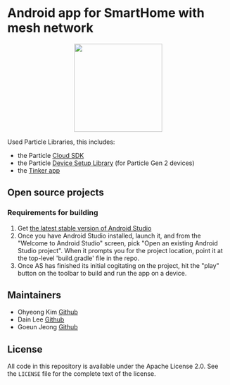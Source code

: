 # Android app for SmartHome with mesh network

<center>
  <img src="https://github.com/kimohyeong/SmartHome/blob/master/app/src/main/res/drawable-v21/smarhome_icon.png" width="200" height="200"></center>


Used Particle Libraries, this includes:
- the Particle [Cloud SDK](https://github.com/particle-iot/particle-android/tree/master/cloudsdk)
- the Particle [Device Setup Library](https://github.com/particle-iot/particle-android/tree/master/devicesetup) (for Particle Gen 2 devices)
- the [Tinker app](https://github.com/particle-iot/particle-android/tree/master/app)


## Open source projects

### Requirements for building

1. Get [the latest stable version of Android Studio](https://d.android.com/studio/)
2. Once you have Android Studio installed, launch it, and from the "Welcome to 
Android Studio" screen, pick "Open an existing Android Studio project".  When it prompts 
you for the project location, point it at the top-level 'build.gradle' file in the repo.
3. Once AS has finished its initial cogitating on the project, hit the "play" button on 
the toolbar to build and run the app on a device.


## Maintainers

- Ohyeong Kim [Github](https://github.com/kimohyeong)
- Dain Lee [Github](https://github.com/dlekdls01)
- Goeun Jeong [Github](https://www.github.com/JeongGoEun)

## License

All code in this repository is available under the Apache License 2.0.  See the `LICENSE` file for the complete text of the license.
